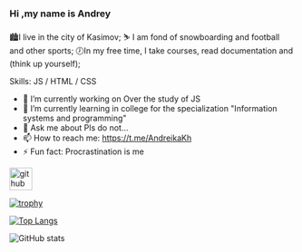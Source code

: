 ### Hi ,my name is Andrey


🏙️I live in the city of Kasimov;
⛷️ I am fond of snowboarding and football and other sports;
🕖In my free time, I take courses, read documentation and (think up yourself);


Skills:  JS / HTML / CSS 

- 🔭 I’m currently working on Over the study of JS 
- 🌱 I’m currently learning in college for the specialization "Information systems and programming" 
- 💬 Ask me about Pls do not... 
- 📫 How to reach me: https://t.me/AndreikaKh 
- ⚡ Fun fact: Procrastination is me 


[<img src='https://cdn.jsdelivr.net/npm/simple-icons@3.0.1/icons/github.svg' alt='github' height='40'>](https://github.com/andKhokhlov)  

[![trophy](https://github-profile-trophy.vercel.app/?username=andKhokhlov&theme=onedark)](https://github.com/ryo-ma/github-profile-trophy)

[![Top Langs](https://github-readme-stats.vercel.app/api/top-langs/?username=andKhokhlov&langs_count=8true&theme=codeSTACKr)](https://github.com/anuraghazra/github-readme-stats)

![GitHub stats](https://github-readme-stats.vercel.app/api?username=andKhokhlov&show_icons=true&theme=codeSTACKr)  

